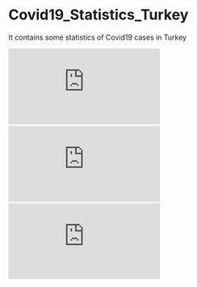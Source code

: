 # Covid19_Statistics_Turkey
It contains some statistics of Covid19 cases in Turkey

![alt text](https://github.com/onurhdogan/Covid19_Statistics_Turkey/blob/master/Covid.pdf)
![alt text](https://github.com/onurhdogan/Covid19_Statistics_Turkey/blob/master/covid3.pdf)
![alt text](https://github.com/onurhdogan/Covid19_Statistics_Turkey/blob/master/covid9.pdf)
